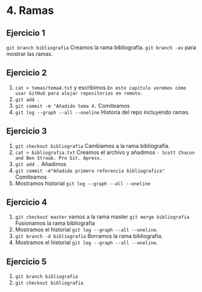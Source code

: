 # 4. Ramas

## Ejercicio 1

`git branch bibliografia` Creamos la rama bibliografia.
`git branch -av` para mostrar las ramas.

## Ejercicio 2

 1. `cat > temas/tema4.txt` y escribimos `En este capítulo veremos cómo usar GitHub para alojar repositorios en remoto.`
 2. `git add .`
 3. `git commit -m "Añadido tema 4.` Comiteamos
 4. `git log --graph --all --oneline` Historia del repo incluyendo ramas.

## Ejercicio 3

 1. `git checkout bibliografia` Cambiamos a la rama bibliografia.
 2. `cat > bibliografia.txt` Creamos el archivo y añadimos `- Scott Chacon and Ben Straub. Pro Git. Apress.` 
 3. `git add .` Añadimos 
 4. `git commit -m"Añadida primera referencia bibliografica"` Comiteamos
 5. Mostramos historial `git log --graph --all --oneline`

## Ejercicio 4

 1. `git checkout master` vamos a la rama master
    `git merge bibliografia` Fusionamos la rama bibliografia
 2. Mostramos el historial `git log --graph --all --oneline`.
 3. `git branch -d bibliografia` Borramos la rama bibliografia.
 4. Mostramos el historial `git log --graph --all --oneline`.

## Ejercicio 5

1. `git branch bibliografia`
2. `git checkout bibliografia`